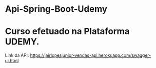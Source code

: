 # Api-Spring-Boot-Udemy

# Curso efetuado na Plataforma UDEMY.
Link da API: https://jairlopesjunior-vendas-api.herokuapp.com/swagger-ui.html
